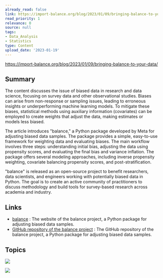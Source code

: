 ```yaml
---
already_read: false
link: https://import-balance.org/blog/2023/01/09/bringing-balance-to-your-data/
read_priority: 1
relevance: 0
source: null
tags:
- Data_Analysis
- Statistics
type: Content
upload_date: '2023-01-19'
---
```


https://import-balance.org/blog/2023/01/09/bringing-balance-to-your-data/
## Summary

The content discusses the issue of biased data in research and data science, focusing on survey data and other observational studies. Biases can arise from non-response or sampling issues, leading to erroneous insights or underperforming machine learning models. To mitigate these biases, statistical methods using auxiliary information (covariates) can be employed to create weights that adjust the data, making estimates or models less biased.

The article introduces "balance," a Python package developed by Meta for adjusting biased data samples. The package provides a simple, easy-to-use framework for weighting data and evaluating biases. The main workflow involves three steps: understanding initial bias, adjusting the data using propensity scores, and evaluating the final bias and variance inflation. The package offers several modeling approaches, including inverse propensity weighting, covariate balancing propensity scores, and post-stratification.

"balance" is released as an open-source project to benefit researchers, data scientists, and engineers working with potentially biased data in Python. The goal is to create an active community of practitioners to discuss methodology and build tools for survey-based research across academia and industry.
## Links

- [balance](https://import-balance.org/) : The website of the balance project, a Python package for adjusting biased data samples.
- [GitHub repository of the balance project](https://github.com/facebookresearch/balance) : The GitHub repository of the balance project, a Python package for adjusting biased data samples.

## Topics

![](topics/Concept/Survey%20Statistics)

![](topics/Library/balance)
